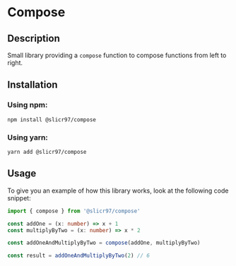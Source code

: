 # Compose

## Description

Small library providing a `compose` function to compose functions from left to right.

## Installation

### Using npm:

```
npm install @slicr97/compose
```

### Using yarn:

```
yarn add @slicr97/compose
```

## Usage

To give you an example of how this library works, look at the following code snippet:

```typescript
import { compose } from '@slicr97/compose'

const addOne = (x: number) => x + 1
const multiplyByTwo = (x: number) => x * 2

const addOneAndMultiplyByTwo = compose(addOne, multiplyByTwo)

const result = addOneAndMultiplyByTwo(2) // 6
```
